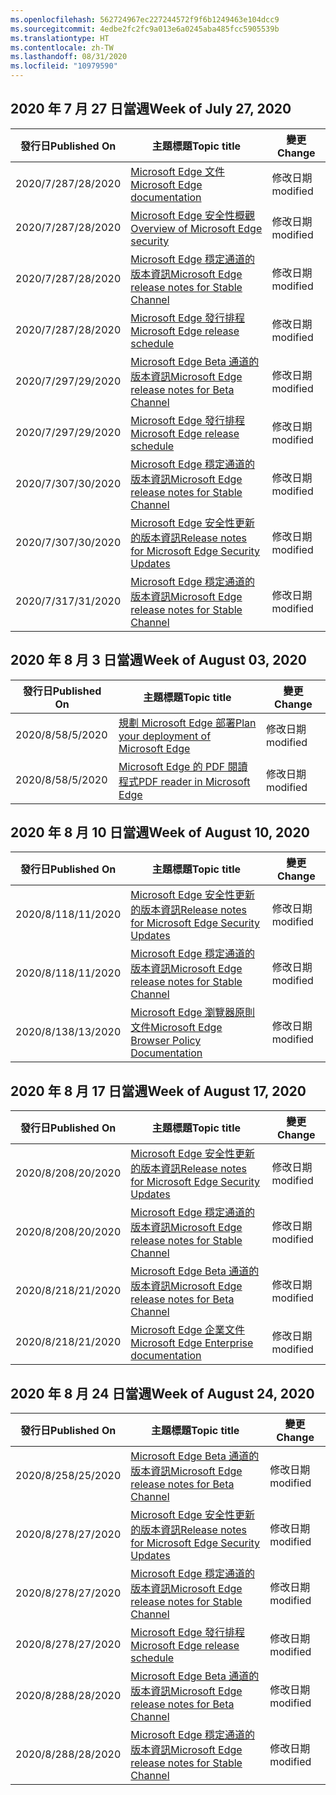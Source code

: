 ```yaml
---
ms.openlocfilehash: 562724967ec227244572f9f6b1249463e104dcc9
ms.sourcegitcommit: 4edbe2fc2fc9a013e6a0245aba485fcc5905539b
ms.translationtype: HT
ms.contentlocale: zh-TW
ms.lasthandoff: 08/31/2020
ms.locfileid: "10979590"
---
```

<!-- This file is generated automatically each week. Changes made to this file will be overwritten.-->




## <span data-ttu-id="294a2-101">2020 年 7 月 27 日當週</span><span class="sxs-lookup"><span data-stu-id="294a2-101">Week of July 27, 2020</span></span>


| <span data-ttu-id="294a2-102">發行日</span><span class="sxs-lookup"><span data-stu-id="294a2-102">Published On</span></span> |<span data-ttu-id="294a2-103">主題標題</span><span class="sxs-lookup"><span data-stu-id="294a2-103">Topic title</span></span> | <span data-ttu-id="294a2-104">變更</span><span class="sxs-lookup"><span data-stu-id="294a2-104">Change</span></span> |
|------|------------|--------|
| <span data-ttu-id="294a2-105">2020/7/28</span><span class="sxs-lookup"><span data-stu-id="294a2-105">7/28/2020</span></span> | [<span data-ttu-id="294a2-106">Microsoft Edge 文件</span><span class="sxs-lookup"><span data-stu-id="294a2-106">Microsoft Edge documentation</span></span>](/DeployEdge/index) | <span data-ttu-id="294a2-107">修改日期</span><span class="sxs-lookup"><span data-stu-id="294a2-107">modified</span></span> |
| <span data-ttu-id="294a2-108">2020/7/28</span><span class="sxs-lookup"><span data-stu-id="294a2-108">7/28/2020</span></span> | [<span data-ttu-id="294a2-109">Microsoft Edge 安全性概觀</span><span class="sxs-lookup"><span data-stu-id="294a2-109">Overview of Microsoft Edge security</span></span>](/DeployEdge/security-overview) | <span data-ttu-id="294a2-110">修改日期</span><span class="sxs-lookup"><span data-stu-id="294a2-110">modified</span></span> |
| <span data-ttu-id="294a2-111">2020/7/28</span><span class="sxs-lookup"><span data-stu-id="294a2-111">7/28/2020</span></span> | [<span data-ttu-id="294a2-112">Microsoft Edge 穩定通道的版本資訊</span><span class="sxs-lookup"><span data-stu-id="294a2-112">Microsoft Edge release notes for Stable Channel</span></span>](/DeployEdge/microsoft-edge-relnote-stable-channel) | <span data-ttu-id="294a2-113">修改日期</span><span class="sxs-lookup"><span data-stu-id="294a2-113">modified</span></span> |
| <span data-ttu-id="294a2-114">2020/7/28</span><span class="sxs-lookup"><span data-stu-id="294a2-114">7/28/2020</span></span> | [<span data-ttu-id="294a2-115">Microsoft Edge 發行排程</span><span class="sxs-lookup"><span data-stu-id="294a2-115">Microsoft Edge release schedule</span></span>](/DeployEdge/microsoft-edge-release-schedule) | <span data-ttu-id="294a2-116">修改日期</span><span class="sxs-lookup"><span data-stu-id="294a2-116">modified</span></span> |
| <span data-ttu-id="294a2-117">2020/7/29</span><span class="sxs-lookup"><span data-stu-id="294a2-117">7/29/2020</span></span> | [<span data-ttu-id="294a2-118">Microsoft Edge Beta 通道的版本資訊</span><span class="sxs-lookup"><span data-stu-id="294a2-118">Microsoft Edge release notes for Beta Channel</span></span>](/DeployEdge/microsoft-edge-relnote-beta-channel) | <span data-ttu-id="294a2-119">修改日期</span><span class="sxs-lookup"><span data-stu-id="294a2-119">modified</span></span> |
| <span data-ttu-id="294a2-120">2020/7/29</span><span class="sxs-lookup"><span data-stu-id="294a2-120">7/29/2020</span></span> | [<span data-ttu-id="294a2-121">Microsoft Edge 發行排程</span><span class="sxs-lookup"><span data-stu-id="294a2-121">Microsoft Edge release schedule</span></span>](/DeployEdge/microsoft-edge-release-schedule) | <span data-ttu-id="294a2-122">修改日期</span><span class="sxs-lookup"><span data-stu-id="294a2-122">modified</span></span> |
| <span data-ttu-id="294a2-123">2020/7/30</span><span class="sxs-lookup"><span data-stu-id="294a2-123">7/30/2020</span></span> | [<span data-ttu-id="294a2-124">Microsoft Edge 穩定通道的版本資訊</span><span class="sxs-lookup"><span data-stu-id="294a2-124">Microsoft Edge release notes for Stable Channel</span></span>](/DeployEdge/microsoft-edge-relnote-stable-channel) | <span data-ttu-id="294a2-125">修改日期</span><span class="sxs-lookup"><span data-stu-id="294a2-125">modified</span></span> |
| <span data-ttu-id="294a2-126">2020/7/30</span><span class="sxs-lookup"><span data-stu-id="294a2-126">7/30/2020</span></span> | [<span data-ttu-id="294a2-127">Microsoft Edge 安全性更新的版本資訊</span><span class="sxs-lookup"><span data-stu-id="294a2-127">Release notes for Microsoft Edge Security Updates</span></span>](/DeployEdge/microsoft-edge-relnotes-security) | <span data-ttu-id="294a2-128">修改日期</span><span class="sxs-lookup"><span data-stu-id="294a2-128">modified</span></span> |
| <span data-ttu-id="294a2-129">2020/7/31</span><span class="sxs-lookup"><span data-stu-id="294a2-129">7/31/2020</span></span> | [<span data-ttu-id="294a2-130">Microsoft Edge 穩定通道的版本資訊</span><span class="sxs-lookup"><span data-stu-id="294a2-130">Microsoft Edge release notes for Stable Channel</span></span>](/DeployEdge/microsoft-edge-relnote-stable-channel) | <span data-ttu-id="294a2-131">修改日期</span><span class="sxs-lookup"><span data-stu-id="294a2-131">modified</span></span> |


## <span data-ttu-id="294a2-132">2020 年 8 月 3 日當週</span><span class="sxs-lookup"><span data-stu-id="294a2-132">Week of August 03, 2020</span></span>


| <span data-ttu-id="294a2-133">發行日</span><span class="sxs-lookup"><span data-stu-id="294a2-133">Published On</span></span> |<span data-ttu-id="294a2-134">主題標題</span><span class="sxs-lookup"><span data-stu-id="294a2-134">Topic title</span></span> | <span data-ttu-id="294a2-135">變更</span><span class="sxs-lookup"><span data-stu-id="294a2-135">Change</span></span> |
|------|------------|--------|
| <span data-ttu-id="294a2-136">2020/8/5</span><span class="sxs-lookup"><span data-stu-id="294a2-136">8/5/2020</span></span> | [<span data-ttu-id="294a2-137">規劃 Microsoft Edge 部署</span><span class="sxs-lookup"><span data-stu-id="294a2-137">Plan your deployment of Microsoft Edge</span></span>](/DeployEdge/deploy-edge-plan-deployment) | <span data-ttu-id="294a2-138">修改日期</span><span class="sxs-lookup"><span data-stu-id="294a2-138">modified</span></span> |
| <span data-ttu-id="294a2-139">2020/8/5</span><span class="sxs-lookup"><span data-stu-id="294a2-139">8/5/2020</span></span> | [<span data-ttu-id="294a2-140">Microsoft Edge 的 PDF 閱讀程式</span><span class="sxs-lookup"><span data-stu-id="294a2-140">PDF reader in Microsoft Edge</span></span>](/DeployEdge/microsoft-edge-pdf) | <span data-ttu-id="294a2-141">修改日期</span><span class="sxs-lookup"><span data-stu-id="294a2-141">modified</span></span> |


## <span data-ttu-id="294a2-142">2020 年 8 月 10 日當週</span><span class="sxs-lookup"><span data-stu-id="294a2-142">Week of August 10, 2020</span></span>


| <span data-ttu-id="294a2-143">發行日</span><span class="sxs-lookup"><span data-stu-id="294a2-143">Published On</span></span> |<span data-ttu-id="294a2-144">主題標題</span><span class="sxs-lookup"><span data-stu-id="294a2-144">Topic title</span></span> | <span data-ttu-id="294a2-145">變更</span><span class="sxs-lookup"><span data-stu-id="294a2-145">Change</span></span> |
|------|------------|--------|
| <span data-ttu-id="294a2-146">2020/8/11</span><span class="sxs-lookup"><span data-stu-id="294a2-146">8/11/2020</span></span> | [<span data-ttu-id="294a2-147">Microsoft Edge 安全性更新的版本資訊</span><span class="sxs-lookup"><span data-stu-id="294a2-147">Release notes for Microsoft Edge Security Updates</span></span>](/DeployEdge/microsoft-edge-relnotes-security) | <span data-ttu-id="294a2-148">修改日期</span><span class="sxs-lookup"><span data-stu-id="294a2-148">modified</span></span> |
| <span data-ttu-id="294a2-149">2020/8/11</span><span class="sxs-lookup"><span data-stu-id="294a2-149">8/11/2020</span></span> | [<span data-ttu-id="294a2-150">Microsoft Edge 穩定通道的版本資訊</span><span class="sxs-lookup"><span data-stu-id="294a2-150">Microsoft Edge release notes for Stable Channel</span></span>](/DeployEdge/microsoft-edge-relnote-stable-channel) | <span data-ttu-id="294a2-151">修改日期</span><span class="sxs-lookup"><span data-stu-id="294a2-151">modified</span></span> |
| <span data-ttu-id="294a2-152">2020/8/13</span><span class="sxs-lookup"><span data-stu-id="294a2-152">8/13/2020</span></span> | [<span data-ttu-id="294a2-153">Microsoft Edge 瀏覽器原則文件</span><span class="sxs-lookup"><span data-stu-id="294a2-153">Microsoft Edge Browser Policy Documentation</span></span>](/DeployEdge/microsoft-edge-policies) | <span data-ttu-id="294a2-154">修改日期</span><span class="sxs-lookup"><span data-stu-id="294a2-154">modified</span></span> |


## <span data-ttu-id="294a2-155">2020 年 8 月 17 日當週</span><span class="sxs-lookup"><span data-stu-id="294a2-155">Week of August 17, 2020</span></span>


| <span data-ttu-id="294a2-156">發行日</span><span class="sxs-lookup"><span data-stu-id="294a2-156">Published On</span></span> |<span data-ttu-id="294a2-157">主題標題</span><span class="sxs-lookup"><span data-stu-id="294a2-157">Topic title</span></span> | <span data-ttu-id="294a2-158">變更</span><span class="sxs-lookup"><span data-stu-id="294a2-158">Change</span></span> |
|------|------------|--------|
| <span data-ttu-id="294a2-159">2020/8/20</span><span class="sxs-lookup"><span data-stu-id="294a2-159">8/20/2020</span></span> | [<span data-ttu-id="294a2-160">Microsoft Edge 安全性更新的版本資訊</span><span class="sxs-lookup"><span data-stu-id="294a2-160">Release notes for Microsoft Edge Security Updates</span></span>](/DeployEdge/microsoft-edge-relnotes-security) | <span data-ttu-id="294a2-161">修改日期</span><span class="sxs-lookup"><span data-stu-id="294a2-161">modified</span></span> |
| <span data-ttu-id="294a2-162">2020/8/20</span><span class="sxs-lookup"><span data-stu-id="294a2-162">8/20/2020</span></span> | [<span data-ttu-id="294a2-163">Microsoft Edge 穩定通道的版本資訊</span><span class="sxs-lookup"><span data-stu-id="294a2-163">Microsoft Edge release notes for Stable Channel</span></span>](/DeployEdge/microsoft-edge-relnote-stable-channel) | <span data-ttu-id="294a2-164">修改日期</span><span class="sxs-lookup"><span data-stu-id="294a2-164">modified</span></span> |
| <span data-ttu-id="294a2-165">2020/8/21</span><span class="sxs-lookup"><span data-stu-id="294a2-165">8/21/2020</span></span> | [<span data-ttu-id="294a2-166">Microsoft Edge Beta 通道的版本資訊</span><span class="sxs-lookup"><span data-stu-id="294a2-166">Microsoft Edge release notes for Beta Channel</span></span>](/DeployEdge/microsoft-edge-relnote-beta-channel) | <span data-ttu-id="294a2-167">修改日期</span><span class="sxs-lookup"><span data-stu-id="294a2-167">modified</span></span> |
| <span data-ttu-id="294a2-168">2020/8/21</span><span class="sxs-lookup"><span data-stu-id="294a2-168">8/21/2020</span></span> | [<span data-ttu-id="294a2-169">Microsoft Edge 企業文件</span><span class="sxs-lookup"><span data-stu-id="294a2-169">Microsoft Edge Enterprise documentation</span></span>](/DeployEdge/index) | <span data-ttu-id="294a2-170">修改日期</span><span class="sxs-lookup"><span data-stu-id="294a2-170">modified</span></span> |


## <span data-ttu-id="294a2-171">2020 年 8 月 24 日當週</span><span class="sxs-lookup"><span data-stu-id="294a2-171">Week of August 24, 2020</span></span>


| <span data-ttu-id="294a2-172">發行日</span><span class="sxs-lookup"><span data-stu-id="294a2-172">Published On</span></span> |<span data-ttu-id="294a2-173">主題標題</span><span class="sxs-lookup"><span data-stu-id="294a2-173">Topic title</span></span> | <span data-ttu-id="294a2-174">變更</span><span class="sxs-lookup"><span data-stu-id="294a2-174">Change</span></span> |
|------|------------|--------|
| <span data-ttu-id="294a2-175">2020/8/25</span><span class="sxs-lookup"><span data-stu-id="294a2-175">8/25/2020</span></span> | [<span data-ttu-id="294a2-176">Microsoft Edge Beta 通道的版本資訊</span><span class="sxs-lookup"><span data-stu-id="294a2-176">Microsoft Edge release notes for Beta Channel</span></span>](/DeployEdge/microsoft-edge-relnote-beta-channel) | <span data-ttu-id="294a2-177">修改日期</span><span class="sxs-lookup"><span data-stu-id="294a2-177">modified</span></span> |
| <span data-ttu-id="294a2-178">2020/8/27</span><span class="sxs-lookup"><span data-stu-id="294a2-178">8/27/2020</span></span> | [<span data-ttu-id="294a2-179">Microsoft Edge 安全性更新的版本資訊</span><span class="sxs-lookup"><span data-stu-id="294a2-179">Release notes for Microsoft Edge Security Updates</span></span>](/DeployEdge/microsoft-edge-relnotes-security) | <span data-ttu-id="294a2-180">修改日期</span><span class="sxs-lookup"><span data-stu-id="294a2-180">modified</span></span> |
| <span data-ttu-id="294a2-181">2020/8/27</span><span class="sxs-lookup"><span data-stu-id="294a2-181">8/27/2020</span></span> | [<span data-ttu-id="294a2-182">Microsoft Edge 穩定通道的版本資訊</span><span class="sxs-lookup"><span data-stu-id="294a2-182">Microsoft Edge release notes for Stable Channel</span></span>](/DeployEdge/microsoft-edge-relnote-stable-channel) | <span data-ttu-id="294a2-183">修改日期</span><span class="sxs-lookup"><span data-stu-id="294a2-183">modified</span></span> |
| <span data-ttu-id="294a2-184">2020/8/27</span><span class="sxs-lookup"><span data-stu-id="294a2-184">8/27/2020</span></span> | [<span data-ttu-id="294a2-185">Microsoft Edge 發行排程</span><span class="sxs-lookup"><span data-stu-id="294a2-185">Microsoft Edge release schedule</span></span>](/DeployEdge/microsoft-edge-release-schedule) | <span data-ttu-id="294a2-186">修改日期</span><span class="sxs-lookup"><span data-stu-id="294a2-186">modified</span></span> |
| <span data-ttu-id="294a2-187">2020/8/28</span><span class="sxs-lookup"><span data-stu-id="294a2-187">8/28/2020</span></span> | [<span data-ttu-id="294a2-188">Microsoft Edge Beta 通道的版本資訊</span><span class="sxs-lookup"><span data-stu-id="294a2-188">Microsoft Edge release notes for Beta Channel</span></span>](/DeployEdge/microsoft-edge-relnote-beta-channel) | <span data-ttu-id="294a2-189">修改日期</span><span class="sxs-lookup"><span data-stu-id="294a2-189">modified</span></span> |
| <span data-ttu-id="294a2-190">2020/8/28</span><span class="sxs-lookup"><span data-stu-id="294a2-190">8/28/2020</span></span> | [<span data-ttu-id="294a2-191">Microsoft Edge 穩定通道的版本資訊</span><span class="sxs-lookup"><span data-stu-id="294a2-191">Microsoft Edge release notes for Stable Channel</span></span>](/DeployEdge/microsoft-edge-relnote-stable-channel) | <span data-ttu-id="294a2-192">修改日期</span><span class="sxs-lookup"><span data-stu-id="294a2-192">modified</span></span> |
